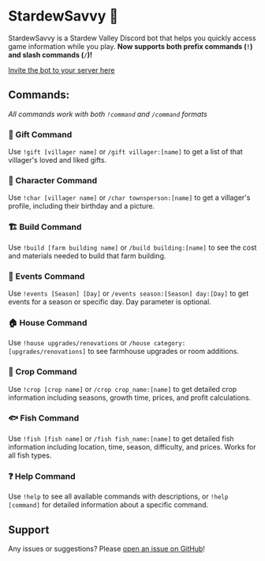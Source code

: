 # StardewSavvy 🌱

StardewSavvy is a Stardew Valley Discord bot that helps you quickly access game information while you play. **Now supports both prefix commands (`!`) and slash commands (`/`)!**

[Invite the bot to your server here](https://discord.com/oauth2/authorize?client_id=1189074338364792876&permissions=27648&scope=bot)

## Commands:

*All commands work with both `!command` and `/command` formats*

### 🎁 Gift Command
Use `!gift [villager name]` or `/gift villager:[name]` to get a list of that villager's loved and liked gifts.

### 👤 Character Command
Use `!char [villager name]` or `/char townsperson:[name]` to get a villager's profile, including their birthday and a picture.

### 🏗️ Build Command
Use `!build [farm building name]` or `/build building:[name]` to see the cost and materials needed to build that farm building.

### 🎉 Events Command
Use `!events [Season] [Day]` or `/events season:[Season] day:[Day]` to get events for a season or specific day. Day parameter is optional.

### 🏠 House Command
Use `!house upgrades/renovations` or `/house category:[upgrades/renovations]` to see farmhouse upgrades or room additions.

### 🌾 Crop Command
Use `!crop [crop name]` or `/crop crop_name:[name]` to get detailed crop information including seasons, growth time, prices, and profit calculations.

### 🐟 Fish Command
Use `!fish [fish name]` or `/fish fish_name:[name]` to get detailed fish information including location, time, season, difficulty, and prices. Works for all fish types.

### ❓ Help Command
Use `!help` to see all available commands with descriptions, or `!help [command]` for detailed information about a specific command.


## Support

Any issues or suggestions? Please [open an issue on GitHub](https://github.com/alysshah/sdv-bot/issues)!